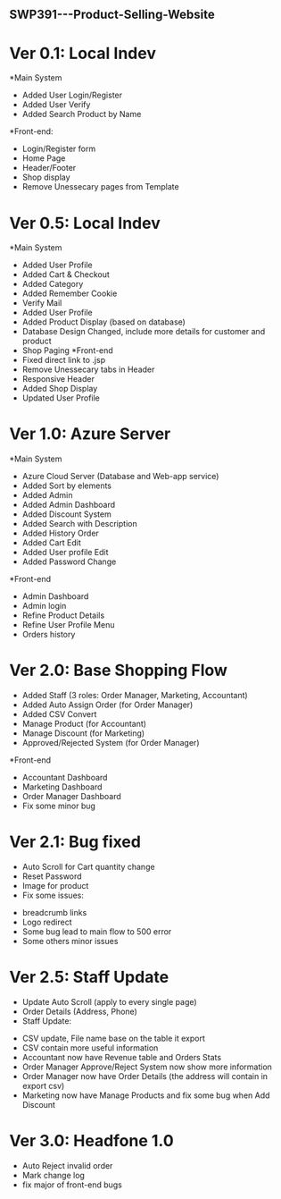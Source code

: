 ## SWP391---Product-Selling-Website

# Ver 0.1: Local Indev
*Main System
- Added User Login/Register
- Added User Verify
- Added Search Product by Name

*Front-end:
- Login/Register form
- Home Page
- Header/Footer
- Shop display
- Remove Unessecary pages from Template

# Ver 0.5: Local Indev
*Main System
- Added User Profile
- Added Cart & Checkout
- Added Category
- Added Remember Cookie
- Verify Mail
- Added User Profile
- Added Product Display (based on database)
- Database Design Changed, include more details for customer and product
- Shop Paging
*Front-end
- Fixed direct link to .jsp
- Remove Unessecary tabs in Header
- Responsive Header
- Added Shop Display
- Updated User Profile

# Ver 1.0: Azure Server
*Main System
- Azure Cloud Server (Database and Web-app service)
- Added Sort by elements
- Added Admin
- Added Admin Dashboard
- Added Discount System
- Added Search with Description
- Added History Order
- Added Cart Edit
- Added User profile Edit
- Added Password Change

*Front-end
- Admin Dashboard
- Admin login
- Refine Product Details
- Refine User Profile Menu
- Orders history

# Ver 2.0: Base Shopping Flow
- Added Staff (3 roles: Order Manager, Marketing, Accountant)
- Added Auto Assign Order (for Order Manager)
- Added CSV Convert
- Manage Product (for Accountant)
- Manage Discount (for Marketing)
- Approved/Rejected System (for Order Manager)

*Front-end
- Accountant Dashboard
- Marketing Dashboard
- Order Manager Dashboard
- Fix some minor bug

# Ver 2.1: Bug fixed
- Auto Scroll for Cart quantity change
- Reset Password
- Image for product
- Fix some issues:
+ breadcrumb links
+ Logo redirect
+ Some bug lead to main flow to 500 error
+ Some others minor issues

# Ver 2.5: Staff Update
- Update Auto Scroll (apply to every single page)
- Order Details (Address, Phone)
- Staff Update:
+ CSV update, File name base on the table it export
+ CSV contain more useful information
+ Accountant now have Revenue table and Orders Stats
+ Order Manager Approve/Reject System now show more information
+ Order Manager now have Order Details (the address will contain in export csv)
+ Marketing now have Manage Products and fix some bug when Add Discount

# Ver 3.0: Headfone 1.0
- Auto Reject invalid order
- Mark change log
- fix major of front-end bugs
